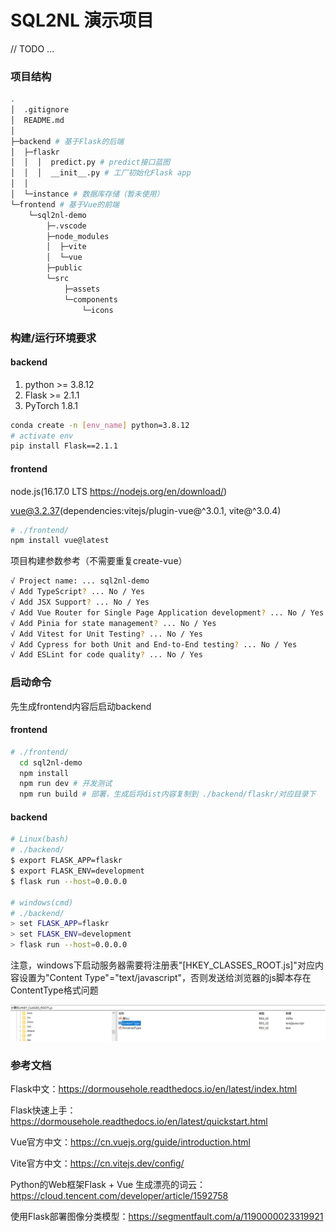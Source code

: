 # SQL2NL 演示项目

// TODO ...

### 项目结构

```bash
.
│  .gitignore
│  README.md
│
├─backend # 基于Flask的后端
│  ├─flaskr
│  │  │  predict.py # predict接口蓝图
│  │  │  __init__.py # 工厂初始化Flask app
│  │
│  └─instance # 数据库存储（暂未使用）
└─frontend # 基于Vue的前端
    └─sql2nl-demo
        ├─.vscode
        ├─node_modules
        │  ├─vite
        │  └─vue
        ├─public
        └─src
            ├─assets
            └─components
                └─icons
```



### 构建/运行环境要求

#### backend

1. python >= 3.8.12
2. Flask >= 2.1.1
3. PyTorch 1.8.1

```bash
conda create -n [env_name] python=3.8.12
# activate env
pip install Flask==2.1.1
```

#### frontend

node.js(16.17.0 LTS https://nodejs.org/en/download/)

vue@3.2.37(dependencies:vitejs/plugin-vue@^3.0.1, vite@^3.0.4)

```bash
# ./frontend/
npm install vue@latest
```

项目构建参数参考（不需要重复create-vue）

```bash
√ Project name: ... sql2nl-demo
√ Add TypeScript? ... No / Yes
√ Add JSX Support? ... No / Yes
√ Add Vue Router for Single Page Application development? ... No / Yes
√ Add Pinia for state management? ... No / Yes
√ Add Vitest for Unit Testing? ... No / Yes
√ Add Cypress for both Unit and End-to-End testing? ... No / Yes
√ Add ESLint for code quality? ... No / Yes
```



### 启动命令

先生成frontend内容后启动backend

#### frontend

```bash
# ./frontend/
  cd sql2nl-demo
  npm install
  npm run dev # 开发测试
  npm run build # 部署，生成后将dist内容复制到 ./backend/flaskr/对应目录下
```



#### backend

```bash
# Linux(bash)
# ./backend/
$ export FLASK_APP=flaskr
$ export FLASK_ENV=development
$ flask run --host=0.0.0.0

# windows(cmd)
# ./backend/
> set FLASK_APP=flaskr
> set FLASK_ENV=development
> flask run --host=0.0.0.0
```

注意，windows下启动服务器需要将注册表"[HKEY_CLASSES_ROOT\.js]"对应内容设置为"Content Type"="text/javascript"，否则发送给浏览器的js脚本存在ContentType格式问题

![Snipaste_2022-08-22_17-54-12](README/Snipaste_2022-08-22_17-54-12.png)



### 参考文档

Flask中文：https://dormousehole.readthedocs.io/en/latest/index.html

Flask快速上手：https://dormousehole.readthedocs.io/en/latest/quickstart.html

Vue官方中文：https://cn.vuejs.org/guide/introduction.html

Vite官方中文：https://cn.vitejs.dev/config/

Python的Web框架Flask + Vue 生成漂亮的词云：https://cloud.tencent.com/developer/article/1592758

使用Flask部署图像分类模型：https://segmentfault.com/a/1190000023319921